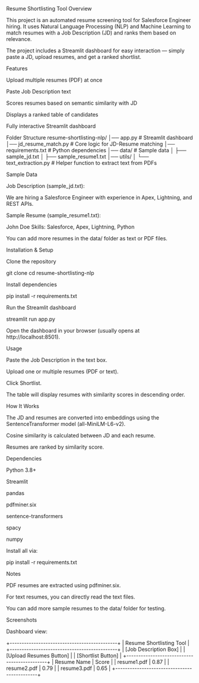 Resume Shortlisting Tool
Overview

This project is an automated resume screening tool for Salesforce Engineer hiring. It uses Natural Language Processing (NLP) and Machine Learning to match resumes with a Job Description (JD) and ranks them based on relevance.

The project includes a Streamlit dashboard for easy interaction — simply paste a JD, upload resumes, and get a ranked shortlist.

Features

Upload multiple resumes (PDF) at once

Paste Job Description text

Scores resumes based on semantic similarity with JD

Displays a ranked table of candidates

Fully interactive Streamlit dashboard

Folder Structure
resume-shortlisting-nlp/
│── app.py                # Streamlit dashboard
│── jd_resume_match.py    # Core logic for JD-Resume matching
│── requirements.txt      # Python dependencies
│── data/                 # Sample data
│    ├── sample_jd.txt
│    ├── sample_resume1.txt
│── utils/
│    └── text_extraction.py  # Helper function to extract text from PDFs

Sample Data

Job Description (sample_jd.txt):

We are hiring a Salesforce Engineer with experience in Apex, Lightning, and REST APIs.


Sample Resume (sample_resume1.txt):

John Doe
Skills: Salesforce, Apex, Lightning, Python


You can add more resumes in the data/ folder as text or PDF files.

Installation & Setup

Clone the repository

git clone <your-repo-url>
cd resume-shortlisting-nlp


Install dependencies

pip install -r requirements.txt


Run the Streamlit dashboard

streamlit run app.py


Open the dashboard in your browser (usually opens at http://localhost:8501).

Usage

Paste the Job Description in the text box.

Upload one or multiple resumes (PDF or text).

Click Shortlist.

The table will display resumes with similarity scores in descending order.

How It Works

The JD and resumes are converted into embeddings using the SentenceTransformer model (all-MiniLM-L6-v2).

Cosine similarity is calculated between JD and each resume.

Resumes are ranked by similarity score.

Dependencies

Python 3.8+

Streamlit

pandas

pdfminer.six

sentence-transformers

spacy

numpy

Install all via:

pip install -r requirements.txt

Notes

PDF resumes are extracted using pdfminer.six.

For text resumes, you can directly read the text files.

You can add more sample resumes to the data/ folder for testing.

Screenshots

Dashboard view:

+---------------------------------------------+
| Resume Shortlisting Tool                     |
+---------------------------------------------+
| [Job Description Box]                        |
| [Upload Resumes Button]                      |
| [Shortlist Button]                           |
+---------------------------------------------+
| Resume Name        | Score                   |
| resume1.pdf        | 0.87                    |
| resume2.pdf        | 0.79                    |
| resume3.pdf        | 0.65                    |
+---------------------------------------------+
